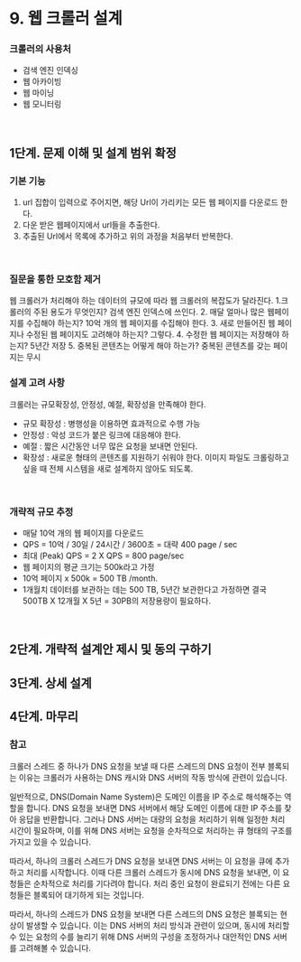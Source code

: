 # 9. 웹 크롤러 설계
### 크롤러의 사용처
- 검색 엔진 인덱싱
- 웹 아카이빙
- 웹 마이닝
- 웹 모니터링
<br/>

## 1단계. 문제 이해 및 설계 범위 확정
### 기본 기능
1. url 집합이 입력으로 주어지면, 해당 Url이 가리키는 모든 웹 페이지를 다운로드 한다.
2. 다운 받은 웹페이지에서 url들을 추출한다.
3. 추출된 Url에서 목록에 추가하고 위의 과정을 처음부터 반복한다.
<br/>

### 질문을 통한 모호함 제거 
웹 크롤러가 처리해야 하는 데이터의 규모에 따라 웹 크롤러의 복잡도가 달라진다.
1.크롤러의 주된 용도가 무엇인지? 검색 엔진 인덱스에 쓰인다.
2. 매달 얼마나 많은 웹페이지를 수집해야 하는지? 10억 개의 웹 페이지를 수집해야 한다.
3. 새로 만들어진 웹 페이지나 수정된 웹 페이지도 고려해야 하는지? 그렇다.
4. 수정한 웹 페이지는 저장해야 하는지? 5년간 저장
5. 중복된 콘텐츠는 어떻게 해야 하는가? 중복된 콘텐츠를 갖는 페이지는 무시

### 설계 고려 사항
크롤러는 규모확장성, 안정성, 예절, 확장성을 만족해야 한다.
- 규모 확장성 : 병행성을 이용하면 효과적으로 수행 가능
- 안정성 : 악성 코드가 붙은 링크에 대응해야 한다.
- 예절 : 짧은 시간동안 너무 많은 요청을 보내면 안된다.
- 확장성 : 새로운 형태의 콘텐츠를 지원하기 쉬워야 한다. 이미지 파일도 크롤링하고 싶을 때 전체 시스템을 새로 설계하지 않아도 되도록.
<br/>

### 개략적 규모 추정
- 매달 10억 개의 웹 페이지를 다운로드
- QPS = 10억 / 30일 / 24시간 / 3600초 = 대략 400 page / sec
- 최대 (Peak) QPS = 2 X QPS = 800 page/sec
- 웹 페이지의 평균 크기는 500k라고 가정
- 10억 페이지 x 500k = 500 TB /month.
- 1개월치 데이터를 보관하는 데는 500 TB, 5년간 보관한다고 가정하면 결국 500TB X 12개월 X 5년 = 30PB의 저장용량이 필요하다.
<br/>


## 2단계. 개략적 설계안 제시 및 동의 구하기
## 3단계. 상세 설계
## 4단계. 마무리


### 참고
크롤러 스레드 중 하나가 DNS 요청을 보낼 때 다른 스레드의 DNS 요청이 전부 블록되는 이유는 크롤러가 사용하는 DNS 캐시와 DNS 서버의 작동 방식에 관련이 있습니다.

일반적으로, DNS(Domain Name System)은 도메인 이름을 IP 주소로 해석해주는 역할을 합니다. DNS 요청을 보내면 DNS 서버에서 해당 도메인 이름에 대한 IP 주소를 찾아 응답을 반환합니다. 그러나 DNS 서버는 대량의 요청을 처리하기 위해 일정한 처리 시간이 필요하며, 이를 위해 DNS 서버는 요청을 순차적으로 처리하는 큐 형태의 구조를 가지고 있을 수 있습니다.

따라서, 하나의 크롤러 스레드가 DNS 요청을 보내면 DNS 서버는 이 요청을 큐에 추가하고 처리를 시작합니다. 이때 다른 크롤러 스레드가 동시에 DNS 요청을 보내면, 이 요청들은 순차적으로 처리를 기다려야 합니다. 처리 중인 요청이 완료되기 전에는 다른 요청들은 블록되어 대기하게 되는 것입니다.

따라서, 하나의 스레드가 DNS 요청을 보내면 다른 스레드의 DNS 요청은 블록되는 현상이 발생할 수 있습니다. 이는 DNS 서버의 처리 방식과 관련이 있으며, 동시에 처리할 수 있는 요청의 수를 늘리기 위해 DNS 서버의 구성을 조정하거나 대안적인 DNS 서버를 고려해볼 수 있습니다.
